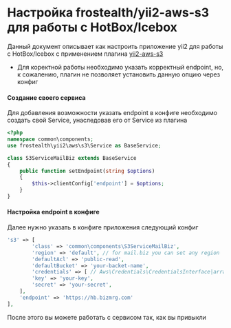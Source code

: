 # Настройка frostealth/yii2-aws-s3 для работы с HotBox/Icebox

Данный документ описывает как настроить приложение yii2 для работы с HotBox/Icebox с применением плагина [yii2-aws-s3](https://github.com/frostealth/yii2-aws-s3)

* Для коректной работы необходимо указать корректный endpoint, но, к сожалению, плагин не позволяет установить данную опцию через конфиг

#### Cоздание своего сервиса
Для добавления возможности указать endpoint в конфиге необходимо создать свой Service, унаследовав его от Service из плагина

```php
<?php
namespace common\components;
use frostealth\yii2\aws\s3\Service as BaseService;

class S3ServiceMailBiz extends BaseService
{
    public function setEndpoint(string $options)
    {
        $this->clientConfig['endpoint'] = $options;
    }
}
```
#### Настройка endpoint в конфиге
Далее нужно указать в конфиге приложения следующий конфиг

```php
's3' => [
        'class' => 'common\components\S3ServiceMailBiz',
        'region' => 'default', // for mail.biz you can set any region
        'defaultAcl' => 'public-read',
        'defaultBucket' => 'your-backet-name',
        'credentials' => [ // Aws\Credentials\CredentialsInterface|array|callable
        'key' => 'your-key',
        'secret' => 'your-secret',
    ],
    'endpoint' => 'https://hb.bizmrg.com'
],
```
После этого вы можете работать с сервисом так, как вы привыкли
